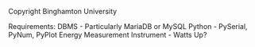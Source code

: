 Copyright Binghamton University

Requirements:
   DBMS - Particularly MariaDB or MySQL
   Python - PySerial, PyNum, PyPlot
   Energy Measurement Instrument - Watts Up?
